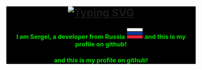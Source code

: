 <Div style="background-color:black;">
    <h1 align="center"><a href="https://git.io/typing-svg"><img src="https://readme-typing-svg.herokuapp.com?font=Fira+Code&size=30&pause=1000&color=02DC00&center=true&random=false&width=435&lines=Hello+World+" alt="Typing SVG" /></a>
    <h3 align="center" style="color:#02DC00FF;">I am Sergei, a developer from Russia <img src="https://raw.githubusercontent.com/Sergei2906/Sergei2906/main/img/russia.png" height="30"/> and this is my profile on github!</h3>
    <h3 align="center" style="color:#02DC00FF;">and this is my profile on github!</h3>
</Div>